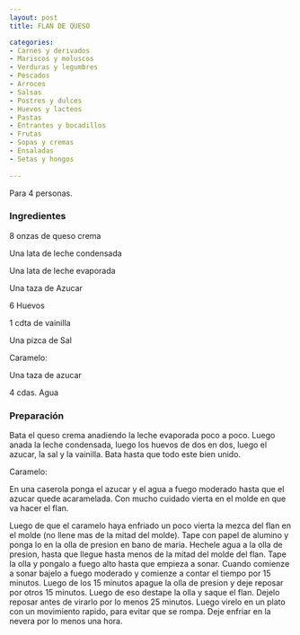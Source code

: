 ```yaml
---
layout: post
title: FLAN DE QUESO

categories:
- Carnes y derivados
- Mariscos y moluscos
- Verduras y legumbres
- Pescados
- Arroces
- Salsas
- Postres y dulces
- Huevos y lacteos
- Pastas
- Entrantes y bocadillos
- Frutas
- Sopas y cremas
- Ensaladas
- Setas y hongos
 
---
```

Para 4 personas.

<h3>Ingredientes</h3>
8 onzas de queso crema

Una lata de leche condensada

Una lata de leche evaporada

Una taza de Azucar

6 Huevos

1 cdta de vainilla

Una pizca de Sal

Caramelo:

Una taza de azucar

4 cdas. Agua

<h3>Preparación</h3>
Bata el queso crema anadiendo la leche evaporada poco a poco. Luego anada la leche condensada, luego los huevos de dos en dos, luego el azucar, la sal y la vainilla. Bata hasta que todo este bien unido.

Caramelo:

En una caserola ponga el azucar y el agua a fuego moderado hasta que el azucar quede acaramelada. Con mucho cuidado vierta en el molde en que va hacer el flan.

Luego de que el caramelo haya enfriado un poco vierta la mezca del flan en el molde (no llene mas de la mitad del molde). Tape con papel de alumino y ponga lo en la olla de presion en bano de maria. Hechele agua a la olla de presion, hasta que llegue hasta menos de la mitad del molde del flan. Tape la olla y pongalo a fuego alto hasta que empieza a sonar. Cuando comienze a sonar bajelo a fuego moderado y comienze a contar el tiempo por 15 minutos. Luego de los 15 minutos apague la olla de presion y deje reposar por otros 15 minutos. Luego de eso destape la olla y saque el flan. Dejelo reposar antes de virarlo por lo menos 25 minutos. Luego virelo en un plato con un movimiento rapido, para evitar que se rompa. Deje enfriar en la nevera por lo menos una hora.

